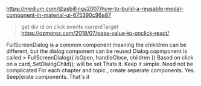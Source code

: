 https://medium.com/@asbillings2007/how-to-build-a-reusable-modal-component-in-material-ui-675390c96e87

> get div id on click events currentTarget
> https://ozmoroz.com/2018/07/pass-value-to-onclick-react/

FullScreenDialog is a common component meaning the chikldren can be different, but the dialog component can be reused
Dialog copmponent is called > FullScreenDialog({ isOpen, handleClose, children })
Based on click on a card, SetDialogChild(<SomeComponent />); will be set
Thats it.
Keep it simple. Need not be complicated
For each chapter and topic , create seperate components. Yes. Seep[erate components.
That's it
